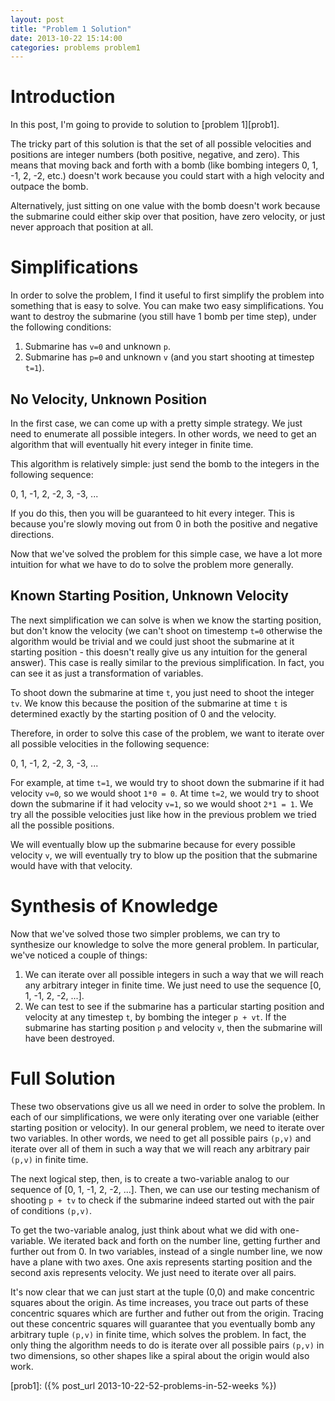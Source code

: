 ```yaml
---
layout: post
title: "Problem 1 Solution"
date: 2013-10-22 15:14:00
categories: problems problem1
---
```


# Introduction

In this post, I'm going to provide to solution to [problem 1][prob1].

The tricky part of this solution is that the set of all possible velocities and positions are integer numbers (both positive, negative, and zero). This means that moving back and forth with a bomb (like bombing integers 0, 1, -1, 2, -2, etc.) doesn't work because you could start with a high velocity and outpace the bomb.

Alternatively, just sitting on one value with the bomb doesn't work because the submarine could either skip over that position, have zero velocity, or just never approach that position at all.

# Simplifications

In order to solve the problem, I find it useful to first simplify the problem into something that is easy to solve. You can make two easy simplifications. You want to destroy the submarine (you still have 1 bomb per time step), under the following conditions:

1.    Submarine has `v=0` and unknown `p`.
2.    Submarine has `p=0` and unknown `v` (and you start shooting at timestep `t=1`).

## No Velocity, Unknown Position

In the first case, we can come up with a pretty simple strategy. We just need to enumerate all possible integers. In other words, we need to get an algorithm that will eventually hit every integer in finite time.

This algorithm is relatively simple: just send the bomb to the integers in the following sequence:

  0, 1, -1, 2, -2, 3, -3, ...

If you do this, then you will be guaranteed to hit every integer. This is because you're slowly moving out from 0 in both the positive and negative directions.

Now that we've solved the problem for this simple case, we have a lot more intuition for what we have to do to solve the problem more generally.

## Known Starting Position, Unknown Velocity

The next simplification we can solve is when we know the starting position, but don't know the velocity (we can't shoot on timestemp `t=0` otherwise the algorithm would be trivial and we could just shoot the submarine at it starting position - this doesn't really give us any intuition for the general answer). This case is really similar to the previous simplification. In fact, you can see it as just a transformation of variables.

To shoot down the submarine at time `t`, you just need to shoot the integer `tv`. We know this because the position of the submarine at time `t` is determined exactly by the starting position of 0 and the velocity.

Therefore, in order to solve this case of the problem, we want to iterate over all possible velocities in the following sequence:

  0, 1, -1, 2, -2, 3, -3, ...

For example, at time `t=1`, we would try to shoot down the submarine if it had velocity `v=0`, so we would shoot `1*0 = 0`. At time `t=2`, we would try to shoot down the submarine if it had velocity `v=1`, so we would shoot `2*1 = 1`. We try all the possible velocities just like how in the previous problem we tried all the possible positions.

We will eventually blow up the submarine because for every possible velocity `v`, we will eventually try to blow up the position that the submarine would have with that velocity.

# Synthesis of Knowledge

Now that we've solved those two simpler problems, we can try to synthesize our knowledge to solve the more general problem. In particular, we've noticed a couple of things:

1.    We can iterate over all possible integers in such a way that we will
      reach any arbitrary integer in finite time. We just need to use the
      sequence [0, 1, -1, 2, -2, ...].
2.    We can test to see if the submarine has a particular starting position
      and velocity at any timestep `t`, by bombing the integer `p + vt`. If
      the submarine has starting position `p` and velocity `v`, then the
      submarine will have been destroyed.

# Full Solution

These two observations give us all we need in order to solve the problem. In each of our simplifications, we were only iterating over one variable (either starting position or velocity). In our general problem, we need to iterate over two variables. In other words, we need to get all possible pairs `(p,v)` and iterate over all of them in such a way that we will reach any arbitrary pair `(p,v)` in finite time.

The next logical step, then, is to create a two-variable analog to our sequence of [0, 1, -1, 2, -2, ...]. Then, we can use our testing mechanism of shooting `p + tv` to check if the submarine indeed started out with the pair of conditions `(p,v)`.

To get the two-variable analog, just think about what we did with one-variable. We iterated back and forth on the number line, getting further and further out from 0. In two variables, instead of a single number line, we now have a plane with two axes. One axis represents starting position and the second axis represents velocity. We just need to iterate over all pairs.

It's now clear that we can just start at the tuple (0,0) and make concentric squares about the origin. As time increases, you trace out parts of these concentric squares which are further and futher out from the origin. Tracing out these concentric squares will guarantee that you eventually bomb any arbitrary tuple `(p,v)` in finite time, which solves the problem. In fact, the only thing the algorithm needs to do is iterate over all possible pairs `(p,v)` in two dimensions, so other shapes like a spiral about the origin would also work.

[prob1]: ({% post_url 2013-10-22-52-problems-in-52-weeks %})
